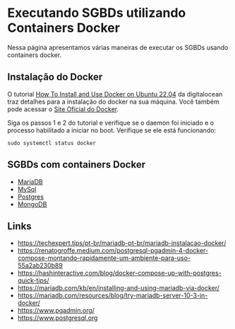 # Executando SGBDs utilizando Containers Docker

Nessa página apresentamos várias maneiras de executar os SGBDs usando containers docker.

## Instalação do Docker

O tutorial [How To Install and Use Docker on Ubuntu 22.04](https://www.digitalocean.com/community/tutorials/how-to-install-and-use-docker-on-ubuntu-22-04) da digitalocean traz detalhes para a instalação do docker na sua máquina. Você também pode acessar o [Site Oficial do Docker](https://docs.docker.com/engine/install/ubuntu/).

Siga os passos 1 e 2 do tutorial e verifique se o daemon foi iniciado e o processo habilitado a iniciar no boot. Verifique se ele está funcionando:

```console
sudo systemctl status docker
```

## SGBDs com containers Docker

* [MariaDB](mariadb/)
* [MySql](mysql)
* [Postgres](postgres/)
* [MongoDB](mongodb/)

## Links

* https://techexpert.tips/pt-br/mariadb-pt-br/mariadb-instalacao-docker/
* https://renatogroffe.medium.com/postgresql-pgadmin-4-docker-compose-montando-rapidamente-um-ambiente-para-uso-55a2ab230b89
* https://hashinteractive.com/blog/docker-compose-up-with-postgres-quick-tips/
* https://mariadb.com/kb/en/installing-and-using-mariadb-via-docker/
* https://mariadb.com/resources/blog/try-mariadb-server-10-3-in-docker/
* https://www.pgadmin.org/
* https://www.postgresql.org
